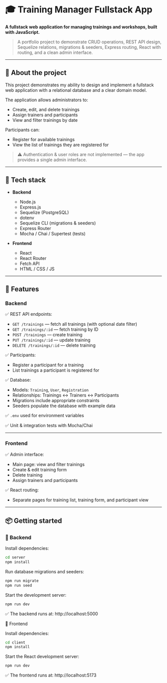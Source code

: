# 🎓 Training Manager Fullstack App

**A fullstack web application for managing trainings and workshops, built with JavaScript.**

> A portfolio project to demonstrate CRUD operations, REST API design, Sequelize relations, migrations & seeders, Express routing, React with routing, and a clean admin interface.

---

## 🚀 About the project

This project demonstrates my ability to design and implement a fullstack web application with a relational database and a clear domain model.

The application allows administrators to:
- Create, edit, and delete trainings
- Assign trainers and participants
- View and filter trainings by date

Participants can:
- Register for available trainings
- View the list of trainings they are registered for

> ⚠️ Authentication & user roles are not implemented — the app provides a single admin interface.

---

## 🧰 Tech stack

- **Backend**
  - Node.js
  - Express.js
  - Sequelize (PostgreSQL)
  - dotenv
  - Sequelize CLI (migrations & seeders)
  - Express Router
  - Mocha / Chai / Supertest (tests)

- **Frontend**
  - React
  - React Router
  - Fetch API
  - HTML / CSS / JS

---

## 📂 Features

### Backend
✅ REST API endpoints:
- `GET /trainings` — fetch all trainings (with optional date filter)
- `GET /trainings/:id` — fetch training by ID
- `POST /trainings` — create training
- `PUT /trainings/:id` — update training
- `DELETE /trainings/:id` — delete training

✅ Participants:
- Register a participant for a training
- List trainings a participant is registered for

✅ Database:
- Models: `Training`, `User`, `Registration`
- Relationships: Trainings ↔ Trainers ↔ Participants
- Migrations include appropriate constraints
- Seeders populate the database with example data

✅ `.env` used for environment variables

✅ Unit & integration tests with Mocha/Chai

---

### Frontend
✅ Admin interface:
- Main page: view and filter trainings
- Create & edit training form
- Delete training
- Assign trainers and participants

✅ React routing:
- Separate pages for training list, training form, and participant view

---

## 📦 Getting started

### 🔷 Backend

Install dependencies:
```bash
cd server
npm install
```
Run database migrations and seeders:
```bash
npm run migrate
npm run seed
```
Start the development server:
```bash
npm run dev
```
✅ The backend runs at: http://localhost:5000



🔷 Frontend

Install dependencies:
```bash
cd client
npm install
```
Start the React development server:
```bash
npm run dev
```
✅ The frontend runs at: http://localhost:5173


